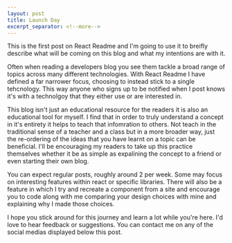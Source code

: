 ```yaml
---
layout: post
title: Launch Day
excerpt_separator: <!--more-->
---
```


This is the first post on React Readme and I'm going to use it to breifly describe what will be coming
on this blog and what my intentions are with it. 
<!--more-->

Often when reading a developers blog you see them tackle a broad range of topics across many different
technologies. With React Readme I have defined a far narrower focus, choosing to instead stick to a single tehcnology. This way anyone who signs up to be notified when I post knows it's with a technolgoy that they either use or are interested in.

This blog isn't just an educational resource for the readers it is also an educational tool for myself.
I find that in order to truly understand a concept in it's entirety it helps to teach that infomration to
others. Not teach in the traditional sense of a teacher and a class but in a more broader way, just the re-ordering of the ideas that you have learnt on a topic can be beneficial. I'll be encouraging my readers
to take up this practice themselves whether it be as simple as expalining the concept to a friend or even
starting their own blog.

You can expect regular posts, roughly around 2 per week. Some may focus on interesting features within react or specific libraries. There will also be a feature in which I try and recreate a component from a site and encourage you to code along with me comparing your design choices with mine and explaining why I made those choices.

I hope you stick around for this journey and learn a lot while you're here. I'd love to hear feedback or suggestions. You can contact me on any of the social medias displayed below this post.
